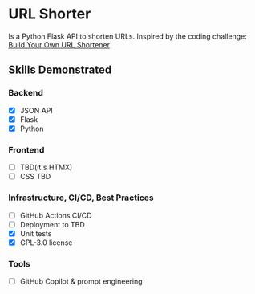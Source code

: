 # URL Shorter

Is a Python Flask API to shorten URLs. Inspired by the coding challenge: [Build Your Own URL Shortener](https://codingchallenges.fyi/challenges/challenge-url-shortener/)

## Skills Demonstrated

### Backend

- [x] JSON API
- [x] Flask
- [x] Python

### Frontend

- [ ] TBD(it's HTMX)
- [ ] CSS TBD

### Infrastructure, CI/CD, Best Practices

- [ ] GitHub Actions CI/CD
- [ ] Deployment to TBD
- [x] Unit tests
- [x] GPL-3.0 license

### Tools

- [ ] GitHub Copilot & prompt engineering
